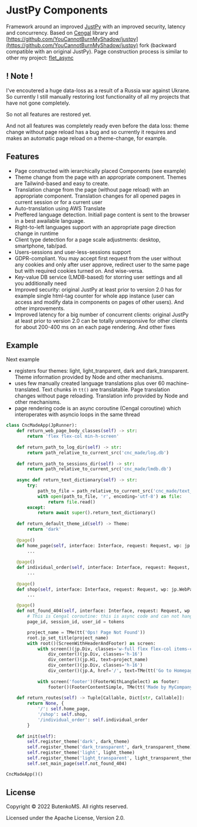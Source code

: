 # JustPy Components

Framework around an improved [JustPy](https://github.com/justpy-org/justpy) with an improved security, latency and concurrency. Based on [Cengal](https://github.com/FI-Mihej/Cengal) library and [https://github.com/YouCannotBurnMyShadow/justpy](https://github.com/YouCannotBurnMyShadow/justpy) fork (backward compatible with an original JustPy). Page construction process is similar to other my project: [flet_async](https://github.com/FI-Mihej/flet_async)

## ! Note !

I've encoutered a huge data-loss as a result of a Russia war against Ukrane. So currently I still manually restoring lost functionality of all my projects that have not gone completely.

So not all features are restored yet.

And not all features was completely ready even before the data loss: theme change without page reload has a bug and so currently it requires and makes an automatic page reload on a theme-change, for example.

## Features

* Page constructed with ierarchically placed Components (see example)
* Theme change from the page with an appropriate component. Themes are Tailwind-based and easy to create.
* Translation change from the page (without page reload) with an appropriate component. Translation changes for all opened pages in current session or for a current user
* Auto-translation using AWS Translate
* Preffered language detection. Initiall page content is sent to the browser in a best awailable language.
* Right-to-left languages support with an appropriate page direction change in runtime
* Client type detection for a page scale adjustments: desktop, smartphone, tab/pad.
* Users-sessions and user-less-sessions support
* GDPR-compliant. You may accept first request from the user without any cookies and only after user approve, redirect user to the same page but with required cookies turned on. And wise-versa.
* Key-value DB service (LMDB-based) for storring user settings and all you additionally need
* Improved security: original JustPy at least prior to version 2.0 has for example single html-tag counter for whole app instance (user can access and modify data in components on pages of other users). And other improvements.
* Improved latency for a big number of concurrent clients: original JustPy at least prior to version 2.0 can be totally unresponsive for other clients for about 200-400 ms on an each page rendering. And other fixes

## Example

Next example

* registers four themes: light, light_tranparent, dark and dark_transparent. Theme information provided by Node and other mechanisms.
* uses few manually created language translations plus over 60 machine-translated. Text chunks in `tt()` are translatable. Page translation changes without page reloading. Translation info provided by Node and other mechanisms.
* page rendering code is an async coroutine (Cengal coroutine) which interoperates with asyncio loops in the same thread

```python
class CncMadeApp(JpRunner):
    def return_web_page_body_classes(self) -> str:
        return 'flex flex-col min-h-screen'
    
    def return_path_to_log_dir(self) -> str:
        return path_relative_to_current_src('cnc_made/log.db')
    
    def return_path_to_sessions_dir(self) -> str:
        return path_relative_to_current_src('cnc_made/lmdb.db')
    
    async def return_text_dictionary(self) -> str:
        try:
            path_to_file = path_relative_to_current_src('cnc_made/text_dictionaly.json')
            with open(path_to_file, 'r', encoding='utf-8') as file:
                return file.read()
        except:
            return await super().return_text_dictionary()
    
    def return_default_theme_id(self) -> Theme:
        return 'dark'
    
    @page()
    def home_page(self, interface: Interface, request: Request, wp: jp.WebPage, root: Node, tokens: Tuple):
        ...
    
    @page()
    def individual_order(self, interface: Interface, request: Request, wp: jp.WebPage, root: Node, tokens: Tuple):
        ...
    
    @page()
    def shop(self, interface: Interface, request: Request, wp: jp.WebPage, root: Node, tokens: Tuple):
        ...

    @page()
    def not_found_404(self, interface: Interface, request: Request, wp: jp.WebPage, root: Node, tokens: Tuple):
        # This is Cengal coroutine: this is async code and can not hang asyncio loop (while working inside it)
        page_id, session_id, user_id = tokens

        project_name = TMe(tt('Ops! Page Not Found'))
        root.jp_set_title(project_name)
        with root()(ScreenWithHeaderAndFooter) as screen:
            with screen()(jp.Div, classes='w-full flex flex-col items-center') as div_center:
                div_center()(jp.Div, classes='h-16')
                div_center()(jp.H1, text=project_name)
                div_center()(jp.Div, classes='h-16')
                div_center()(jp.A, href='/', text=TMe(tt('Go to Homepage')), classes='text-base')
            
            with screen('footer')(FooterWithLangSelect) as footer:
                footer()(FooterContentSimple, TMe(tt('Made by MyCompany Inc.')))
    
    def return_routes(self) -> Tuple[Callable, Dict[str, Callable]]:
        return None, {
            '/': self.home_page,
            '/shop': self.shop,
            '/individual_order': self.individual_order
        }
    
    def init(self):
        self.register_theme('dark', dark_theme)
        self.register_theme('dark_transparent', dark_transparent_theme)
        self.register_theme('light', light_theme)
        self.register_theme('light_transparent', light_transparent_theme)
        self.set_main_page(self.not_found_404)

CncMadeApp()()
```

## License

Copyright © 2022 ButenkoMS. All rights reserved.

Licensed under the Apache License, Version 2.0.
